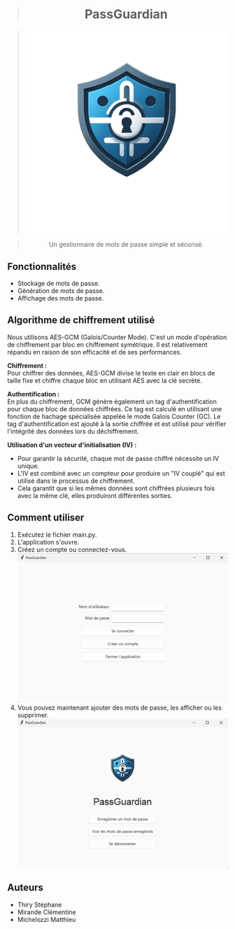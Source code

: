 <div align="center">

># PassGuardian

>![alt text](./assets/logo_passguardian.png)

>Un gestionnaire de mots de passe simple et sécurisé.

</div>


## Fonctionnalités

- Stockage de mots de passe.
- Génération de mots de passe.
- Affichage des mots de passe.

## Algorithme de chiffrement utilisé

Nous utilisons AES-GCM (Galois/Counter Mode). C'est un mode d'opération de chiffrement par bloc en chiffrement symétrique. Il est relativement répandu en raison de son efficacité et de ses performances. 

**Chiffrement :**  
Pour chiffrer des données, AES-GCM divise le texte en clair en blocs de taille fixe et chiffre chaque bloc en utilisant AES avec la clé secrète.

**Authentification :**  
En plus du chiffrement, GCM génère également un tag d'authentification pour chaque bloc de données chiffrées. Ce tag est calculé en utilisant une fonction de hachage spécialisée appelée le mode Galois Counter (GC). Le tag d'authentification est ajouté à la sortie chiffrée et est utilisé pour vérifier l'intégrité des données lors du déchiffrement.

**Utilisation d'un vecteur d'initialisation (IV) :**  
- Pour garantir la sécurité, chaque mot de passe chiffré nécessite un IV unique.
- L'IV est combiné avec un compteur pour produire un "IV couplé" qui est utilisé dans le processus de chiffrement.
- Cela garantit que si les mêmes données sont chiffrées plusieurs fois avec la même clé, elles produiront différentes sorties.




## Comment utiliser

1. Exécutez le fichier main.py.
2. L'application s'ouvre.
3. Créez un compte ou connectez-vous.
![alt text](documents/page_connexion.png)
4. Vous pouvez maintenant ajouter des mots de passe, les afficher ou les supprimer.
![alt text](documents/page_accueil.png)


## Auteurs

- Thiry Stéphane
- Mirande Clémentine
- Michelozzi Matthieu
